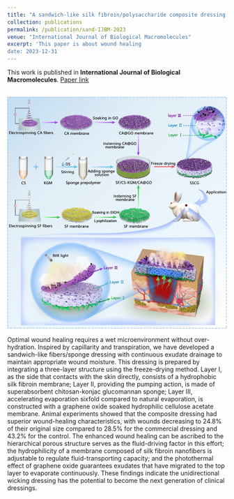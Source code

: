 ```yaml
---
title: "A sandwich-like silk fibroin/polysaccharide composite dressing with continual biofluid draining for wound exudate management. International Journal of Biological Macromolecules 2023, 263(part 4), 127000."
collection: publications
permalink: /publication/sand-IJBM-2023
venue: "International Journal of Biological Macromolecules"
excerpt: 'This paper is about wound healing
date: 2023-12-31
---
```



This work is published in **International Journal of Biological Macromolecules**. [Paper link](https://doi.org/10.1016/j.ijbiomac.2023.127000)

<br/><img src='/images/fig1-sand-IJBM-2023.jpg'>

Optimal wound healing requires a wet microenvironment without over-hydration. Inspired by capillarity and transpiration, we have developed a sandwich-like fibers/sponge dressing with continuous exudate drainage to maintain appropriate wound moisture. This dressing is prepared by integrating a three-layer structure using the freeze-drying method. Layer I, as the side that contacts with the skin directly, consists of a hydrophobic silk fibroin membrane; Layer II, providing the pumping action, is made of superabsorbent chitosan-konjac glucomannan sponge; Layer III, accelerating evaporation sixfold compared to natural evaporation, is constructed with a graphene oxide soaked hydrophilic cellulose acetate membrane. Animal experiments showed that the composite dressing had superior wound-healing characteristics, with wounds decreasing to 24.8% of their original size compared to 28.5% for the commercial dressing and 43.2% for the control. The enhanced wound healing can be ascribed to the hierarchical porous structure serves as the fluid-driving factor in this effort; the hydrophilicity of a membrane composed of silk fibroin nanofibers is adjustable to regulate fluid-transporting capacity; and the photothermal effect of graphene oxide guarantees exudates that have migrated to the top layer to evaporate continuously. These findings indicate the unidirectional wicking dressing has the potential to become the next generation of clinical dressings.

